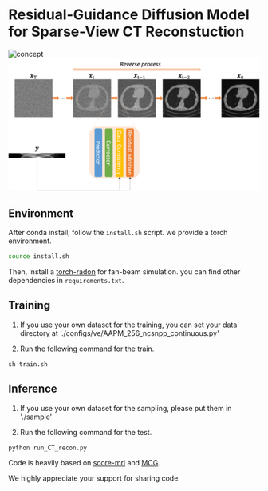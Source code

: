 # Residual-Guidance Diffusion Model for Sparse-View CT Reconstuction  
![concept](./figs/tweedie.jpg)
![concept](./figs/workflow.jpg)


## Environment

After conda install, follow the ```install.sh``` script. we provide a torch environment. 
```bash
source install.sh
```
Then, install a [torch-radon](https://github.com/matteo-ronchetti/torch-radon) for fan-beam simulation. 
you can find other dependencies in  ```requirements.txt```.

## Training
1. If you use your own dataset for the training, you can set your data directory at './configs/ve/AAPM_256_ncsnpp_continuous.py'

2. Run the following command for the train.
```
sh train.sh
```

## Inference
1. If you use your own dataset for the sampling, please put them in './sample'

2. Run the following command for the test.
```
python run_CT_recon.py
```

Code is heavily based on [score-mri](https://github.com/HJ-harry/score-MRI) and [MCG](https://github.com/HJ-harry/MCG_diffusion). 

We highly appreciate your support for sharing code.
